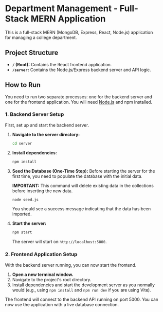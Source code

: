 # Department Management - Full-Stack MERN Application

This is a full-stack MERN (MongoDB, Express, React, Node.js) application for managing a college department.

## Project Structure

- **`/` (Root):** Contains the React frontend application.
- **`/server`:** Contains the Node.js/Express backend server and API logic.

## How to Run

You need to run two separate processes: one for the backend server and one for the frontend application. You will need [Node.js](https://nodejs.org/) and npm installed.

### 1. Backend Server Setup

First, set up and start the backend server.

1.  **Navigate to the server directory:**
    ```bash
    cd server
    ```

2.  **Install dependencies:**
    ```bash
    npm install
    ```

3.  **Seed the Database (One-Time Step):**
    Before starting the server for the first time, you need to populate the database with the initial data.
    
    **IMPORTANT:** This command will delete existing data in the collections before inserting the new data.
    ```bash
    node seed.js
    ```
    You should see a success message indicating that the data has been imported.

4.  **Start the server:**
    ```bash
    npm start
    ```
    The server will start on `http://localhost:5000`.

### 2. Frontend Application Setup

With the backend server running, you can now start the frontend.

1.  **Open a new terminal window.**
2.  Navigate to the project's root directory.
3.  Install dependencies and start the development server as you normally would (e.g., using `npm install` and `npm run dev` if you are using Vite).

The frontend will connect to the backend API running on port 5000. You can now use the application with a live database connection.
